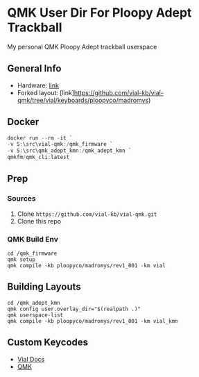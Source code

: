 # QMK User Dir For Ploopy Adept Trackball

My personal QMK Ploopy Adept trackball userspace

## General Info

- Hardware: [link](https://github.com/ploopyco/adept-trackball)
- Forked layout: [link]https://github.com/vial-kb/vial-qmk/tree/vial/keyboards/ploopyco/madromys)

## Docker

``` powershell
docker run --rm -it `
-v S:\src\vial-qmk:/qmk_firmware `
-v S:\src\qmk_adept_kmn:/qmk_adept_kmn `
qmkfm/qmk_cli:latest
```

## Prep

### Sources

1. Clone `https://github.com/vial-kb/vial-qmk.git`
1. Clone this repo

### QMK Build Env

``` shell
cd /qmk_firmware
qmk setup
qmk compile -kb ploopyco/madromys/rev1_001 -km vial
```

## Building Layouts

``` shell
cd /qmk_adept_kmn
qmk config user.overlay_dir="$(realpath .)"
qmk userspace-list
qmk compile -kb ploopyco/madromys/rev1_001 -km vial_kmn
```

## Custom Keycodes

- [Vial Docs](https://get.vial.today/docs/custom_keycode.html)
- [QMK](https://github.com/qmk/qmk_firmware/blob/master/docs/custom_quantum_functions.md)
